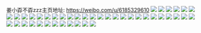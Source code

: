 姜小孬不孬zzz主页地址: https://weibo.com/u/6185329610 
![](https://wx4.sinaimg.cn/mw2000/006KB0MOly1h95pun5ic7j30u01400x2.jpg) 
![](https://wx4.sinaimg.cn/mw2000/006KB0MOly1h95pumsw3tj30u0140wkg.jpg) 
![](https://wx4.sinaimg.cn/mw2000/006KB0MOly1h95puneyqqj30u0140435.jpg) 
![](https://wx4.sinaimg.cn/mw2000/006KB0MOly1h95puo73uoj30u0140gwd.jpg) 
![](https://wx4.sinaimg.cn/mw2000/006KB0MOly1h95punth7jj30u0140gwt.jpg) 
![](https://wx4.sinaimg.cn/mw2000/006KB0MOly1h95puokmaij30u0140tgf.jpg) 
![](https://wx4.sinaimg.cn/mw2000/006KB0MOly1h95pumhftoj30u019h107.jpg) 
![](https://wx4.sinaimg.cn/mw2000/006KB0MOly1h95pup66o9j30u0190dk6.jpg) 
![](https://wx4.sinaimg.cn/mw2000/006KB0MOly1h95puowl07j30u0190aft.jpg) 
![](https://wx4.sinaimg.cn/mw2000/006KB0MOly1h5hyw3rejkj31eo240wza.jpg) 
![](https://wx4.sinaimg.cn/mw2000/006KB0MOly1h5hyw382sgj317m1tgtmm.jpg) 
![](https://wx4.sinaimg.cn/mw2000/006KB0MOly1h5hyw46ebdj31eo241e27.jpg) 
![](https://wx4.sinaimg.cn/mw2000/006KB0MOly1h5hyw28bj4j31ax1yz1ac.jpg) 
![](https://wx4.sinaimg.cn/mw2000/006KB0MOly1h5hyw4sf8hj317v1tt4cc.jpg) 
![](https://wx4.sinaimg.cn/mw2000/006KB0MOly1h5hyw5d7yrj31c52094dn.jpg) 
![](https://wx4.sinaimg.cn/mw2000/006KB0MOly1h1c1pkhv75j31rd2op1kx.jpg) 
![](https://wx4.sinaimg.cn/mw2000/006KB0MOly1h1c1pexacdj31we2ulnpd.jpg) 
![](https://wx4.sinaimg.cn/mw2000/006KB0MOly1h1c1pjh25xj322o33zx6p.jpg) 
![](https://wx4.sinaimg.cn/mw2000/006KB0MOly1h1c1pmjp2tj3222340x6p.jpg) 
![](https://wx4.sinaimg.cn/mw2000/006KB0MOly1h1c1r35al9j32rk22ou0x.jpg) 
![](https://wx4.sinaimg.cn/mw2000/006KB0MOly1h1c1pddy8sj322o340b2a.jpg) 
![](https://wx4.sinaimg.cn/mw2000/006KB0MOly1h1c1pqdjdsj322o340kjm.jpg) 
![](https://wx4.sinaimg.cn/mw2000/006KB0MOly1h1c1poe9j7j31z42yo4qq.jpg) 
![](https://wx4.sinaimg.cn/mw2000/006KB0MOly1h1c1r17qjqj322o340b2a.jpg) 
![](https://wx4.sinaimg.cn/mw2000/006KB0MOly1gvqhxbxw1rj60u0191dpd02.jpg) 
![](https://wx4.sinaimg.cn/mw2000/006KB0MOly1gvke8eut7bj60sj0sjag702.jpg) 
![](https://wx4.sinaimg.cn/mw2000/006KB0MOly1gvke8e2gvhj60sk0skaiy02.jpg) 
![](https://wx4.sinaimg.cn/mw2000/006KB0MOly1guoptrv1pnj60u0140drk02.jpg) 
![](https://wx4.sinaimg.cn/mw2000/006KB0MOly1guopt7yuktj60u0140woz02.jpg) 
![](https://wx4.sinaimg.cn/mw2000/006KB0MOly1guoptss3naj60u014012v02.jpg) 
![](https://wx4.sinaimg.cn/mw2000/006KB0MOly1guopttj0v7j60u01407ev02.jpg) 
![](https://wx4.sinaimg.cn/mw2000/006KB0MOly1gtyzjb9al2j60u00u0n2w02.jpg) 
![](https://wx4.sinaimg.cn/mw2000/006KB0MOly1gtyzj9vpk7j60u10u00xx02.jpg) 
![](https://wx4.sinaimg.cn/mw2000/006KB0MOly1gtyzj9f83jj60u011oqao02.jpg) 
![](https://wx4.sinaimg.cn/mw2000/006KB0MOly1gtyzja9vuyj60mz0mzju802.jpg) 
![](https://wx4.sinaimg.cn/mw2000/006KB0MOly1gtyzj8zhdqj60u00u0tfc02.jpg) 
![](https://wx4.sinaimg.cn/mw2000/006KB0MOly1gtyzjyo00kj60u00u0jwe02.jpg) 
![](https://wx4.sinaimg.cn/mw2000/006KB0MOly1gtuq2ka892j61sc2ds7wi02.jpg) 
![](https://wx4.sinaimg.cn/mw2000/006KB0MOly1gtuq2mji7yj61sc2ds1ky02.jpg) 
![](https://wx4.sinaimg.cn/mw2000/006KB0MOly1gtuq2i835hj60n014w46q02.jpg) 
![](https://wx4.sinaimg.cn/mw2000/006KB0MOly1gtnkye25iej61bu1bukdl02.jpg) 
![](https://wx4.sinaimg.cn/mw2000/006KB0MOly1gtnkyfegc4j31f11f14g0.jpg) 
![](https://wx4.sinaimg.cn/mw2000/006KB0MOly1gtkwna05ykj60u0140h0b02.jpg) 
